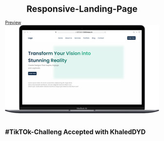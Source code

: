 <h1 align="center">
  Responsive-Landing-Page<br/>
</h1>
  <a href="https://apzhuss.github.io/.../">Preview</a>
<div align="center">
  <img alt="Demo" src="/preview.png" />
</div>

<br/>
<h2 align="div">
#TikTOk-Challeng Accepted with KhaledDYD
</h2>
